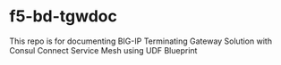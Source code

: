 # f5-bd-tgwdoc
This repo is for documenting BIG-IP Terminating Gateway Solution with Consul Connect Service Mesh using UDF Blueprint
